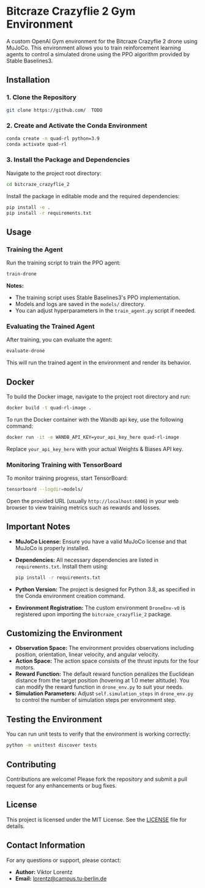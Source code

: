 # Bitcraze Crazyflie 2 Gym Environment

A custom OpenAI Gym environment for the Bitcraze Crazyflie 2 drone using MuJoCo. This environment allows you to train reinforcement learning agents to control a simulated drone using the PPO algorithm provided by Stable Baselines3.

## Installation

### 1. Clone the Repository

```bash
git clone https://github.com/  TODO
```

### 2. Create and Activate the Conda Environment

```bash
conda create -n quad-rl python=3.9
conda activate quad-rl
```

### 3. Install the Package and Dependencies

Navigate to the project root directory:

```bash
cd bitcraze_crazyflie_2
```

Install the package in editable mode and the required dependencies:

```bash
pip install -e .
pip install -r requirements.txt
```


## Usage

### Training the Agent

Run the training script to train the PPO agent:

```bash
train-drone
```

**Notes:**

- The training script uses Stable Baselines3's PPO implementation.
- Models and logs are saved in the `models/` directory.
- You can adjust hyperparameters in the `train_agent.py` script if needed.

### Evaluating the Trained Agent

After training, you can evaluate the agent:

```bash
evaluate-drone
```

This will run the trained agent in the environment and render its behavior.

## Docker

To build the Docker image, navigate to the project root directory and run:

```bash
docker build -t quad-rl-image .
```

To run the Docker container with the Wandb api key, use the following command:

```bash
docker run -it -e WANDB_API_KEY=your_api_key_here quad-rl-image
```

Replace `your_api_key_here` with your actual Weights & Biases API key.



### Monitoring Training with TensorBoard

To monitor training progress, start TensorBoard:

```bash
tensorboard --logdir=models/
```

Open the provided URL (usually `http://localhost:6006`) in your web browser to view training metrics such as rewards and losses.

## Important Notes

- **MuJoCo License:** Ensure you have a valid MuJoCo license and that MuJoCo is properly installed.
- **Dependencies:** All necessary dependencies are listed in `requirements.txt`. Install them using:

  ```bash
  pip install -r requirements.txt
  ```

- **Python Version:** The project is designed for Python 3.8, as specified in the Conda environment creation command.
- **Environment Registration:** The custom environment `DroneEnv-v0` is registered upon importing the `bitcraze_crazyflie_2` package.

## Customizing the Environment

- **Observation Space:** The environment provides observations including position, orientation, linear velocity, and angular velocity.
- **Action Space:** The action space consists of the thrust inputs for the four motors.
- **Reward Function:** The default reward function penalizes the Euclidean distance from the target position (hovering at 1.0 meter altitude). You can modify the reward function in `drone_env.py` to suit your needs.
- **Simulation Parameters:** Adjust `self.simulation_steps` in `drone_env.py` to control the number of simulation steps per environment step.

## Testing the Environment

You can run unit tests to verify that the environment is working correctly:

```bash
python -m unittest discover tests
```

## Contributing

Contributions are welcome! Please fork the repository and submit a pull request for any enhancements or bug fixes.

## License

This project is licensed under the MIT License. See the [LICENSE](LICENSE) file for details.

## Contact Information

For any questions or support, please contact:

- **Author:** Viktor Lorentz
- **Email:** lorentz@campus.tu-berlin.de